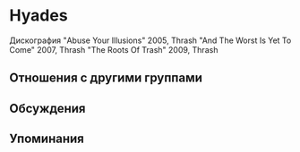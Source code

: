 # Hyades

Дискография
"Abuse Your Illusions" 2005, Thrash
"And The Worst Is Yet To Come" 2007, Thrash
"The Roots Of Trash" 2009, Thrash

## Отношения с другими группами


## Обсуждения


## Упоминания

